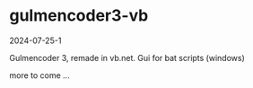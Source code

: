 # gulmencoder3-vb
2024-07-25-1

Gulmencoder 3, remade in vb.net. Gui for bat scripts (windows)



more to come ...

